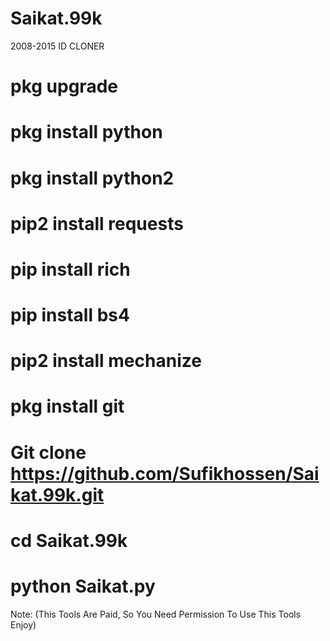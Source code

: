 # Saikat.99k
2008-2015 ID CLONER





# pkg upgrade

# pkg install python

# pkg install python2

# pip2 install requests

# pip install rich

# pip install bs4

# pip2 install mechanize

# pkg install git

# Git clone https://github.com/Sufikhossen/Saikat.99k.git

# cd Saikat.99k

# python Saikat.py





Note: (This Tools Are Paid, So You Need Permission To Use This Tools Enjoy)
